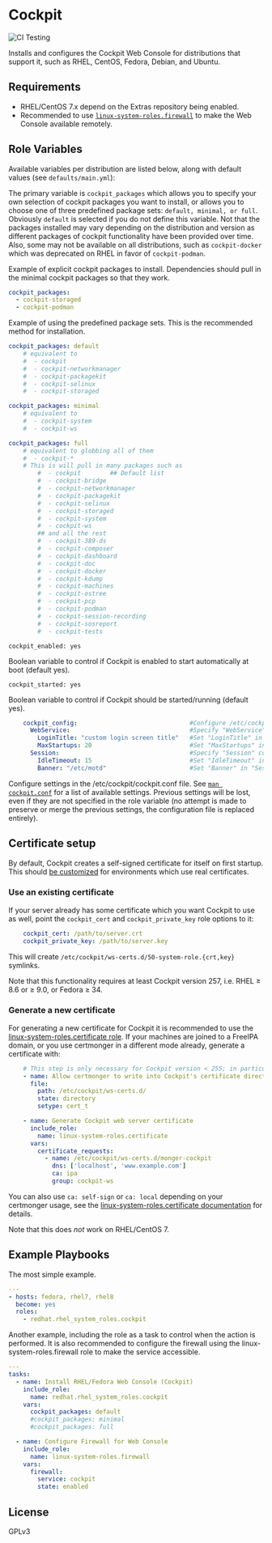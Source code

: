 # Cockpit
![CI Testing](https://github.com/linux-system-roles/cockpit/workflows/tox/badge.svg)

Installs and configures the Cockpit Web Console for distributions that support it, such as RHEL, CentOS, Fedora, Debian, and Ubuntu.

## Requirements

  - RHEL/CentOS 7.x depend on the Extras repository being enabled.
  - Recommended to use [`linux-system-roles.firewall`](https://github.com/linux-system-roles/firewall/) to make the Web Console available remotely.

## Role Variables

Available variables per distribution are listed below, along with default values (see `defaults/main.yml`):

The primary variable is `cockpit_packages` which allows you to specify your own selection of cockpit packages you want to install, or allows you to choose one of three predefined package sets: `default, minimal, or full`.  Obviously `default` is selected if you do not define this variable.  Not that the packages installed may vary depending on the distribution and version as different packages of cockpit functionality have been provided over time.  Also, some may not be available on all distributions, such as `cockpit-docker` which was deprecated on RHEL in favor of `cockpit-podman`.

Example of explicit cockpit packages to install.  Dependencies should pull in the minimal cockpit packages so that they work.
```yaml
cockpit_packages:
  - cockpit-storaged
  - cockpit-podman
```
Example of using the predefined package sets.  This is the recommended method for installation.
```yaml
cockpit_packages: default
    # equivalent to
    #  - cockpit
    #  - cockpit-networkmanager
    #  - cockpit-packagekit
    #  - cockpit-selinux
    #  - cockpit-storaged

cockpit_packages: minimal
    # equivalent to
    #  - cockpit-system
    #  - cockpit-ws

cockpit_packages: full
    # equivalent to globbing all of them
    #  - cockpit-*
    # This is will pull in many packages such as
        #  - cockpit		## Default list
        #  - cockpit-bridge
        #  - cockpit-networkmanager
        #  - cockpit-packagekit
        #  - cockpit-selinux
        #  - cockpit-storaged
        #  - cockpit-system
        #  - cockpit-ws
        ## and all the rest
        #  - cockpit-389-ds
        #  - cockpit-composer
        #  - cockpit-dashboard
        #  - cockpit-doc
        #  - cockpit-docker
        #  - cockpit-kdump
        #  - cockpit-machines
        #  - cockpit-ostree
        #  - cockpit-pcp
        #  - cockpit-podman
        #  - cockpit-session-recording
        #  - cockpit-sosreport
        #  - cockpit-tests
```

    cockpit_enabled: yes
Boolean variable to control if Cockpit is enabled to start automatically at boot (default yes).

    cockpit_started: yes
Boolean variable to control if Cockpit should be started/running (default yes).


```yaml
    cockpit_config:                               #Configure /etc/cockpit/cockpit.conf
      WebService:                                 #Specify "WebService" config section
        LoginTitle: "custom login screen title"   #Set "LoginTitle" in "WebService" section
        MaxStartups: 20                           #Set "MaxStartups" in "WebService" section
      Session:                                    #Specify "Session" config section
        IdleTimeout: 15                           #Set "IdleTimeout" in "Session" section
        Banner: "/etc/motd"                       #Set "Banner" in "Session" section
```
Configure settings in the /etc/cockpit/cockpit.conf file.  See [`man cockpit.conf`](https://cockpit-project.org/guide/latest/cockpit.conf.5.html) for a list of available settings.  Previous settings will be lost, even if they are not specified in the role variable (no attempt is made to preserve or merge the previous settings, the configuration file is replaced entirely).

## Certificate setup

By default, Cockpit creates a self-signed certificate for itself on first startup. This should [be customized](https://cockpit-project.org/guide/latest/https.html) for environments which use real certificates.

### Use an existing certificate

If your server already has some certificate which you want Cockpit to use as well, point the `cockpit_cert` and `cockpit_private_key` role options to it:

```yaml
    cockpit_cert: /path/to/server.crt
    cockpit_private_key: /path/to/server.key
```

This will create `/etc/cockpit/ws-certs.d/50-system-role.{crt,key}` symlinks.

Note that this functionality requires at least Cockpit version 257, i.e. RHEL ≥ 8.6 or ≥ 9.0, or Fedora ≥ 34.

### Generate a new certificate

For generating a new certificate for Cockpit it is recommended to use the [linux-system-roles.certificate role](https://github.com/linux-system-roles/certificate/). If your machines are joined to a FreeIPA domain, or you use certmonger in a different mode already, generate a certificate with:

```yaml
    # This step is only necessary for Cockpit version < 255; in particular on RHEL/CentOS 8
    - name: Allow certmonger to write into Cockpit's certificate directory
      file:
        path: /etc/cockpit/ws-certs.d/
        state: directory
        setype: cert_t

    - name: Generate Cockpit web server certificate
      include_role:
        name: linux-system-roles.certificate
      vars:
        certificate_requests:
          - name: /etc/cockpit/ws-certs.d/monger-cockpit
            dns: ['localhost', 'www.example.com']
            ca: ipa
            group: cockpit-ws
```

You can also use `ca: self-sign` or `ca: local` depending on your certmonger usage, see the [linux-system-roles.certificate documentation](https://github.com/linux-system-roles/certificate/#cas-and-providers) for details.

Note that this does *not* work on RHEL/CentOS 7.

## Example Playbooks
The most simple example.
```yaml
---
- hosts: fedora, rhel7, rhel8
  become: yes
  roles:
    - redhat.rhel_system_roles.cockpit
```
Another example, including the role as a task to control when the action is performed.  It is also recommended to configure the firewall using the linux-system-roles.firewall role to make the service accessible.
```yaml
---
tasks:
  - name: Install RHEL/Fedora Web Console (Cockpit)
    include_role:
      name: redhat.rhel_system_roles.cockpit
    vars:
      cockpit_packages: default
      #cockpit_packages: minimal
      #cockpit_packages: full

  - name: Configure Firewall for Web Console
    include_role:
      name: linux-system-roles.firewall
    vars:
      firewall:
        service: cockpit
        state: enabled
```
## License
GPLv3
